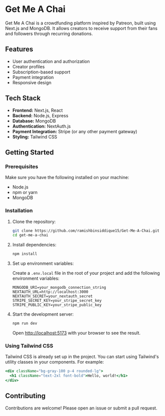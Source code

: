 # Get Me A Chai

Get Me A Chai is a crowdfunding platform inspired by Patreon, built using Next.js and MongoDB. It allows creators to receive support from their fans and followers through recurring donations.

## Features

- User authentication and authorization
- Creator profiles
- Subscription-based support
- Payment integration
- Responsive design

## Tech Stack

- **Frontend:** Next.js, React
- **Backend:** Node.js, Express
- **Database:** MongoDB
- **Authentication:** NextAuth.js
- **Payment Integration:** Stripe (or any other payment gateway)
- **Styling:** Tailwind CSS

## Getting Started

### Prerequisites

Make sure you have the following installed on your machine:

- Node.js
- npm or yarn
- MongoDB

### Installation

1. Clone the repository:

    ```bash
    git clone https://github.com/ramishbinsiddique15/Get-Me-A-Chai.git
    cd get-me-a-chai
    ```

2. Install dependencies:

    ```bash
    npm install
    ```

3. Set up environment variables:

    Create a `.env.local` file in the root of your project and add the following environment variables:

    ```env
    MONGODB_URI=your_mongodb_connection_string
    NEXTAUTH_URL=http://localhost:3000
    NEXTAUTH_SECRET=your_nextauth_secret
    STRIPE_SECRET_KEY=your_stripe_secret_key
    STRIPE_PUBLIC_KEY=your_stripe_public_key
    ```

4. Start the development server:

    ```bash
    npm run dev
    ```

    Open [http://localhost:5173](http://localhost:5173) with your browser to see the result.

### Using Tailwind CSS

Tailwind CSS is already set up in the project. You can start using Tailwind's utility classes in your components. For example:

```jsx
<div className="bg-gray-100 p-4 rounded-lg">
  <h1 className="text-2xl font-bold">Hello, world!</h1>
</div>
```
## Contributing
Contributions are welcome! Please open an issue or submit a pull request.
